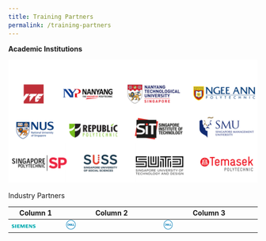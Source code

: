 ```yaml
---
title: Training Partners
permalink: /training-partners
---
```

**Academic Institutions**

![Alt text for image on Isomer site](/images/AICAC.png)

Industry Partners



| Column 1 | Column 2 | Column 3 |
| -------- | -------- | -------- |
|<a href="https://www.siemens.com/global/en.html" rel="noopener noreferrer"><img style="width: 50%; height: 50%" alt="Siemens" src="/images/banners-and-logos/Logo_Siemens_sie-logo-petrol-cmyk.png"></a>|<a href="https://www.dell.com/en-sg" rel="noopener noreferrer"><img style="width: 10%; height: 10%" alt="Dell" src="/images/banners-and-logos/Dell_logo.png"></a>| <a href="https://www.dell.com/en-sg" rel="noopener noreferrer"><img style="width: 10%; height: 10%" alt="Dell" src="/images/banners-and-logos/Dell_logo.png"></a>|